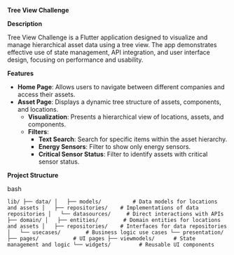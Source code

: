 **Tree View Challenge**

**Description**

Tree View Challenge is a Flutter application designed to visualize and manage hierarchical asset data using a tree view. The app demonstrates effective use of state management, API integration, and user interface design, focusing on performance and usability.

**Features**

-   **Home Page**: Allows users to navigate between different companies and access their assets.
-   **Asset Page**: Displays a dynamic tree structure of assets, components, and locations.
    -   **Visualization**: Presents a hierarchical view of locations, assets, and components.
    -   **Filters**:
        -   **Text Search**: Search for specific items within the asset hierarchy.
        -   **Energy Sensors**: Filter to show only energy sensors.
        -   **Critical Sensor Status**: Filter to identify assets with critical sensor status.


        

**Project Structure**

bash

`lib/
  ├── data/
  │   ├── models/          # Data models for locations and assets
  │   ├── repositories/    # Implementations of data repositories
  │   └── datasources/     # Direct interactions with APIs
  ├── domain/
  │   ├── entities/        # Domain entities for locations and assets
  │   ├── repositories/    # Interfaces for data repositories
  │   └── usecases/        # Business logic use cases
  └── presentation/
      ├── pages/           # UI pages
      ├── viewmodels/      # State management and logic
      └── widgets/         # Reusable UI components`

